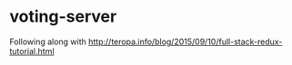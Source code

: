 # voting-server
Following along with http://teropa.info/blog/2015/09/10/full-stack-redux-tutorial.html

